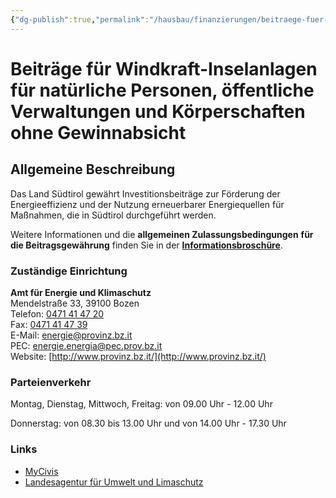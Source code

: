 ```yaml
---
{"dg-publish":true,"permalink":"/hausbau/finanzierungen/beitraege-fuer-windkraft-inselanlagen/"}
---
```


# Beiträge für Windkraft-Inselanlagen für natürliche Personen, öffentliche Verwaltungen und Körperschaften ohne Gewinnabsicht

## Allgemeine Beschreibung

Das Land Südtirol gewährt Investitionsbeiträge zur Förderung der Energieeffizienz und der Nutzung erneuerbarer Energiequellen für Maßnahmen, die in Südtirol durchgeführt werden.

Weitere Informationen und die **allgemeinen Zulassungsbedingungen** **für die Beitragsgewährung** finden Sie in der **[Informationsbroschüre](https://umwelt.provinz.bz.it/publikationen.asp?publ_action=4&publ_article_id=436769)**. 

### Zuständige Einrichtung

**Amt für Energie und Klimaschutz**  
Mendelstraße 33, 39100 Bozen  
Telefon: [0471 41 47 20](tel:0471414720)  
Fax: [0471 41 47 39](tel:0471414739)  
E-Mail: [energie@provinz.bz.it](mailto:energie@provinz.bz.it)  
PEC: [energie.energia@pec.prov.bz.it](mailto:energie.energia@pec.prov.bz.it)  
Website: [http://www.provinz.bz.it/](http://www.provinz.bz.it/)

### Parteienverkehr

Montag, Dienstag, Mittwoch, Freitag: von 09.00 Uhr - 12.00 Uhr

Donnerstag: von 08.30 bis 13.00 Uhr und von 14.00 Uhr - 17.30 Uhr

### Links
- [MyCivis](https://civis.bz.it/de/dienste/dienst.html?id=1032408)
- [Landesagentur für Umwelt und Limaschutz](https://umwelt.provinz.bz.it/beitraege-energieeffizienz-nutzung-erneuerbarer-energie.asp)